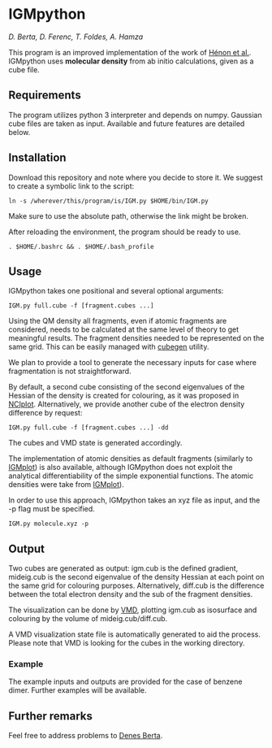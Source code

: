 # IGMpython
*D. Berta, D. Ferenc, T. Foldes, A. Hamza*

This program is an improved implementation of the work of [Hénon et al.](http://dx.doi.org/10.1039/c7cp02110k).
IGMpython uses **molecular density** from ab initio calculations, given as a cube file.

## Requirements
The program utilizes python 3 interpreter and depends on numpy.
Gaussian cube files are taken as input. Available and future
features are detailed below.

## Installation

Download this repository and note where you decide to store it. We suggest to create a
symbolic link to the script: 
```commandline
ln -s /wherever/this/program/is/IGM.py $HOME/bin/IGM.py
```
Make sure to use the absolute path, otherwise the link might be broken.

After reloading the environment, the program should be ready to use.
```commandline
. $HOME/.bashrc && . $HOME/.bash_profile
```

## Usage

IGMpython takes one positional and several optional arguments:
```commandline
IGM.py full.cube -f [fragment.cubes ...]
```
Using the QM density all fragments, even if atomic fragments are considered, needs to
be calculated at the same level of theory to get meaningful results. The fragment
densities needed to be represented on the same grid. This can be easily managed with
[cubegen](http://gaussian.com/cubegen/) utility.

We plan to provide a tool to generate the necessary inputs for case where fragmentation
is not straightforward.

By default, a second cube consisting of the second eigenvalues of the Hessian of the
density is created for colouring, as it was proposed in
[NCIplot](http://www.lct.jussieu.fr/pagesperso/contrera/nciplot.html).
Alternatively, we provide another cube of the electron density difference by request:
```commandline
IGM.py full.cube -f [fragment.cubes ...] -dd
```
The cubes and VMD state is generated accordingly.

The implementation of atomic densities as default fragments (similarly to
[IGMplot](http://kisthelp.univ-reims.fr/igmplot/)) is also available, although IGMpython
does not exploit the analytical differentiability of the simple exponential functions. The
atomic densities were take from [IGMplot](http://kisthelp.univ-reims.fr/igmplot/)).
 
In order to use this approach, IGMpython takes an xyz file as input, and the -p flag
must be specified.
```commandline
IGM.py molecule.xyz -p
```

## Output

Two cubes are generated as output: igm.cub is the defined gradient, mideig.cub is the
second eigenvalue of the density Hessian at each point on the same grid for colouring
purposes. Alternatively, diff.cub is the difference between the total electron density
and the sub of the fragment densities.

The visualization can be done by [VMD](http://www.ks.uiuc.edu/Research/vmd/), plotting
igm.cub as isosurface and colouring by the volume of mideig.cub/diff.cub.

A VMD visualization state file is automatically generated to aid the process. Please note
that VMD is looking for the cubes in the working directory.

### Example
The example inputs and outputs are provided for the case of benzene dimer. Further examples
will be available.

## Further remarks

Feel free to address problems to [Denes Berta](mailto:berta.denes@ttk.mta.hu).
